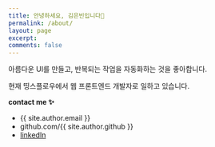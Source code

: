 ```yaml
---
title: 안녕하세요, 김은빈입니다🐯
permalink: /about/
layout: page
excerpt:
comments: false
---
```


아름다운 UI를 만들고, 반복되는 작업을 자동화하는 것을 좋아합니다.

현재 띵스플로우에서 웹 프론트엔드 개발자로 일하고 있습니다.

**contact me ✨**

- {{ site.author.email }}
- github.com/{{ site.author.github }}
- [linkedIn]("https://www.linkedin.com/in/eunbin-kim-b1584822b")
